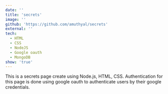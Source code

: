 ```yaml
---
date: ''
title: 'secrets'
image: ''
github: 'https://github.com/amuthyal/secrets'
external: ''
tech:
  - HTML
  - CSS
  - NodeJS
  - Google oauth
  - MongoDB
show: 'true'
---
```


This is a secrets page create using Node.js, HTML, CSS. Authentication for this page is done using google oauth to authenticate users by their google credentials.
